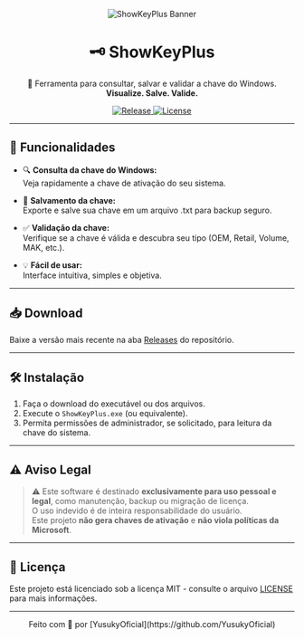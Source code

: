 <p align="center">
  <img src="banner.png" alt="ShowKeyPlus Banner">
</p>

<h1 align="center">🗝️ ShowKeyPlus</h1>

<p align="center">
  🔑 Ferramenta para consultar, salvar e validar a chave do Windows.<br>
  <strong>Visualize. Salve. Valide.</strong>
</p>

<p align="center">
  <a href="https://github.com/YusukyOficial/ShowKeyPlus/releases">
    <img alt="Release" src="https://img.shields.io/github/v/release/YusukyOficial/ShowKeyPlus?style=for-the-badge">
  </a>
  <a href="https://github.com/YusukyOficial/ShowKeyPlus/blob/main/LICENSE">
    <img alt="License" src="https://img.shields.io/github/license/YusukyOficial/ShowKeyPlus?style=for-the-badge">
  </a>
</p>


---

## 🚀 Funcionalidades

- 🔍 **Consulta da chave do Windows:**  
Veja rapidamente a chave de ativação do seu sistema.

- 💾 **Salvamento da chave:**  
Exporte e salve sua chave em um arquivo .txt para backup seguro.

- ✅ **Validação da chave:**  
Verifique se a chave é válida e descubra seu tipo (OEM, Retail, Volume, MAK, etc.).

- 💡 **Fácil de usar:**  
Interface intuitiva, simples e objetiva.

---

## 📥 Download

Baixe a versão mais recente na aba [Releases](https://github.com/YusukyOficial/ShowKeyPlus/releases) do repositório.

---

## 🛠️ Instalação

1. Faça o download do executável ou dos arquivos.
2. Execute o `ShowKeyPlus.exe` (ou equivalente).
3. Permita permissões de administrador, se solicitado, para leitura da chave do sistema.

---

## ⚠️ Aviso Legal

> ⚠️ Este software é destinado **exclusivamente para uso pessoal e legal**, como manutenção, backup ou migração de licença.  
> O uso indevido é de inteira responsabilidade do usuário.  
> Este projeto **não gera chaves de ativação** e **não viola políticas da Microsoft**.

---


## 📜 Licença

Este projeto está licenciado sob a licença MIT - consulte o arquivo [LICENSE](LICENSE) para mais informações.

---

<p align="center">
  Feito com 💚 por [YusukyOficial](https://github.com/YusukyOficial)
</p>
